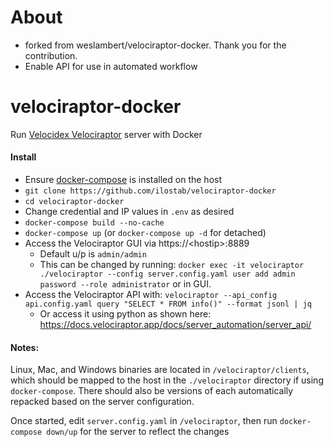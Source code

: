 # About
- forked from weslambert/velociraptor-docker. Thank you for the contribution. 
- Enable API for use in automated workflow

# velociraptor-docker
Run [Velocidex Velociraptor](https://github.com/Velocidex/velociraptor) server with Docker

#### Install

- Ensure [docker-compose](https://docs.docker.com/compose/install/) is installed on the host
- `git clone https://github.com/ilostab/velociraptor-docker`
- `cd velociraptor-docker`
- Change credential and IP values in `.env` as desired
- `docker-compose build --no-cache`
- `docker-compose up` (or `docker-compose up -d` for detached)
- Access the Velociraptor GUI via https://\<hostip\>:8889 
  - Default u/p is `admin/admin`
  - This can be changed by running:
  `docker exec -it velociraptor ./velociraptor --config server.config.yaml user add admin password --role administrator` or in GUI. 
- Access the Velociraptor API with:
  `velociraptor --api_config api.config.yaml query "SELECT * FROM info()" --format jsonl | jq`
  - Or access it using python as shown here: https://docs.velociraptor.app/docs/server_automation/server_api/ 

#### Notes:
Linux, Mac, and Windows binaries are located in `/velociraptor/clients`, which should be mapped to the host in the `./velociraptor` directory if using `docker-compose`.  There should also be versions of each automatically repacked based on the server configuration.

Once started, edit `server.config.yaml` in `/velociraptor`, then run `docker-compose down/up` for the server to reflect the changes
